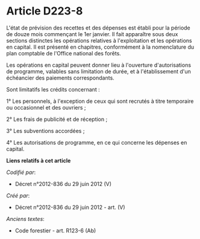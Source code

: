 # Article D223-8

L'état de prévision des recettes et des dépenses est établi pour la période de douze mois commençant le 1er janvier. Il fait
apparaître sous deux sections distinctes les opérations relatives à l'exploitation et les opérations en capital. Il est
présenté en chapitres, conformément à la nomenclature du plan comptable de l'Office national des forêts.

Les opérations en capital peuvent donner lieu à l'ouverture d'autorisations de programme, valables sans limitation de durée,
et à l'établissement d'un échéancier des paiements correspondants.

Sont limitatifs les crédits concernant :

1° Les personnels, à l'exception de ceux qui sont recrutés à titre temporaire ou occasionnel et des ouvriers ;

2° Les frais de publicité et de réception ;

3° Les subventions accordées ;

4° Les autorisations de programme, en ce qui concerne les dépenses en capital.

**Liens relatifs à cet article**

_Codifié par_:

  - Décret n°2012-836 du 29 juin 2012 (V)

_Créé par_:

  - Décret n°2012-836 du 29 juin 2012 - art. (V)

_Anciens textes_:

  - Code forestier - art. R123-6 (Ab)
